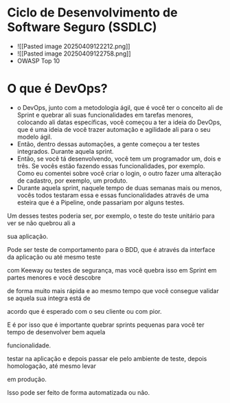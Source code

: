 # Ciclo de Desenvolvimento de Software Seguro (SSDLC)
- ![[Pasted image 20250409122212.png]]
- ![[Pasted image 20250409122758.png]]
- OWASP Top 10
# O que é DevOps?
- o DevOps, junto com a metodologia ágil, que é você ter o conceito ali de Sprint e quebrar ali suas funcionalidades em tarefas menores, colocando ali datas específicas, você começou a ter a ideia do DevOps, que é uma ideia de você trazer automação e agilidade ali para o seu modelo ágil.
- Então, dentro dessas automações, a gente começou a ter testes integrados. Durante aquela sprint.
- Então, se você tá desenvolvendo, você tem um programador um, dois e três. Se vocês estão fazendo essas funcionalidades, por exemplo. Como eu comentei sobre você criar o login, o outro fazer uma alteração de cadastro, por exemplo, um produto.
- Durante aquela sprint, naquele tempo de duas semanas mais ou menos, vocês todos testaram essa e essas funcionalidades através de uma esteira que é a Pipeline, onde passariam por alguns testes.

Um desses testes poderia ser, por exemplo, o teste do teste unitário para ver se não quebrou ali a

sua aplicação.

Pode ser teste de comportamento para o BDD, que é através da interface da aplicação ou até mesmo teste

com Keeway ou testes de segurança, mas você quebra isso em Sprint em partes menores e você descobre

de forma muito mais rápida e ao mesmo tempo que você consegue validar se aquela sua integra está de

acordo que é esperado com o seu cliente ou com pior.

E é por isso que é importante quebrar sprints pequenas para você ter tempo de desenvolver bem aquela

funcionalidade.

testar na aplicação e depois passar ele pelo ambiente de teste, depois homologação, até mesmo levar

em produção.

Isso pode ser feito de forma automatizada ou não.
